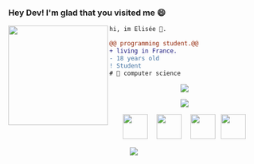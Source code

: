 ### Hey Dev! I'm glad that you visited me 😄

<img align="left" height="200" src="https://media.giphy.com/media/ao9DUiTKH60XS/giphy.gif"/>

```diff
hi, im Elisée 🔮.

@@ programming student.@@
+ living in France.
- 18 years old
! Student
# 📖 computer science
```

<div align="center">
 <p align="center">
 <a href="https://github.com/shravanatirtha">
  <img align="center" src="https://github-readme-stats.vercel.app/api?username=EliseeLeydier&theme=swift&show_icons=true" />
</a>
  </p>
<p align="center">
<a href="https://github.com/shravanatirtha">
  <img align="center" src="https://github-readme-streak-stats.herokuapp.com/?user=EliseeLeydier&theme=swift" />
</a>
 </p>

<p align="center">
  <code> <img height="50" src="https://imgs.search.brave.com/C6Hfm9Kw43mUDNOhSQui5rRMalRypzbvhsW4wlMHhaw/rs:fit:1200:1200:1/g:ce/aHR0cHM6Ly9jZG4u/ZnJlZWJpZXN1cHBs/eS5jb20vbG9nb3Mv/bGFyZ2UvMngvcHl0/aG9uLTUtbG9nby1w/bmctdHJhbnNwYXJl/bnQucG5n"> </code> 
  <code> <img height="50" src="https://imgs.search.brave.com/Sf3Dn-KI_DY_3X9hf9oa6qCNnY4S4dOSVTj9VmjTglA/rs:fit:1200:1200:1/g:ce/aHR0cDovL2xvZ29z/LWRvd25sb2FkLmNv/bS93cC1jb250ZW50/L3VwbG9hZHMvMjAx/Ni8xMC9KYXZhX2xv/Z28ucG5n"> </code>
  <code> <img height="50" src="https://imgs.search.brave.com/9nxGosGhfqNZkckbgg60rqgegMBe1KodMXL2bksHWoA/rs:fit:600:675:1/g:ce/aHR0cHM6Ly93d3cu/aXRzb2x1dGlvbnNq/b3ZlbC5jb20vd3At/Y29udGVudC91cGxv/YWRzLzIwMTgvMDUv/Y3BwX2xvZ28tNjAw/eDY3NS5wbmc"></code>
  <code> <img height="50" src="https://imgs.search.brave.com/Etz_A-iV2SIS8BrITmIrW0DR42hsfnM4PbUULkRpUY4/rs:fit:974:974:1/g:ce/aHR0cHM6Ly9jbXMt/aW5mb3JtYXRpYy5j/b20vd3AtY29udGVu/dC91cGxvYWRzLzIw/MjAvMDEvbG9nby1s/YW5nYWdlLUMucG5n"> </code>
  </p>
 </div> 
 <div align="center">
<a href="https://github.com/shravanatirtha">
  <img align="center" src="https://github-readme-stats.vercel.app/api/top-langs/?username=EliseeLeydier&langs_count=6)" />
</a>
 </div> 
